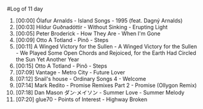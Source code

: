 #Log of 11 day

1. [00:00] Ólafur Arnalds - Island Songs - 1995 (feat. Dagný Arnalds)
1. [00:03] Hildur Guðnadóttir - Without Sinking - Erupting Light
1. [00:05] Peter Broderick - How They Are - When I'm Gone
1. [00:09] Otto A Totland - Pinô - Steps
1. [00:11] A Winged Victory for the Sullen - A Winged Victory for the Sullen - We Played Some Open Chords and Rejoiced, for the Earth Had Circled the Sun Yet Another Year
1. [00:15] Otto A Totland - Pinô - Steps
1. [07:09] Vantage - Metro City - Future Lover
1. [07:12] Snail's house - Ordinary Songs 4 - Welcome
1. [07:14] Mark Redito - Promise Remixes Part 2 - Promise (Ollygon Remix)
1. [07:18] Dan Mason ダン·メイソン - Summer Love - Summer Melody
1. [07:20] glue70 - Points of Interest - Highway Broken
